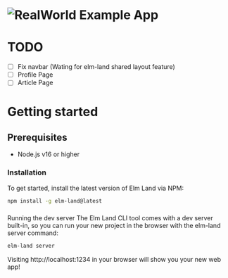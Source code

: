 # ![RealWorld Example App](https://cloud.githubusercontent.com/assets/556934/25448178/3e7dc5c0-2a7d-11e7-8069-06da5169dae6.png)

# TODO

- [ ] Fix navbar (Wating for elm-land shared layout feature)
- [ ] Profile Page
- [ ] Article Page

# Getting started

## Prerequisites
* Node.js v16 or higher

### Installation
To get started, install the latest version of Elm Land via NPM:

```bash
npm install -g elm-land@latest
```

###
Running the dev server
The Elm Land CLI tool comes with a dev server built-in, so you can run your new project in the browser with the elm-land server command:

```bash
elm-land server
```

Visiting http://localhost:1234 in your browser will show you your new web app!
